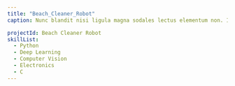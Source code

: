 ```yaml
---
title: "Beach_Cleaner_Robot"
caption: Nunc blandit nisi ligula magna sodales lectus elementum non. Integer id venenatis velit.

projectId: Beach Cleaner Robot
skillList:
  - Python
  - Deep Learning 
  - Computer Vision
  - Electronics
  - C
---
```

